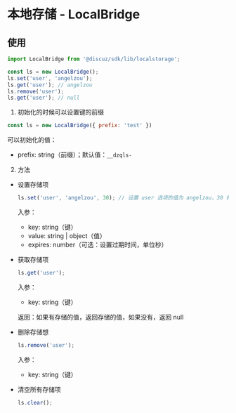 # 本地存储 - LocalBridge

## 使用

```javascript
import LocalBridge from '@discuz/sdk/lib/localstorage';

const ls = new LocalBridge();
ls.set('user', 'angelzou');
ls.get('user'); // angelzou
ls.remove('user');
ls.get('user'); // null
```

1. 初始化的时候可以设置键的前缀

```javascript
const ls = new LocalBridge({ prefix: 'test' })
```

可以初始化的值：
- prefix: string（前缀）；默认值：`__dzqls-`

2. 方法

- 设置存储项

  ```javascript
  ls.set('user', 'angelzou', 30); // 设置 user 选项的值为 angelzou，30 秒后过期
  ```

  入参：
  - key: string（键）
  - value: string | object（值）
  - expires: number（可选：设置过期时间，单位秒）

- 获取存储项

  ```javascript
  ls.get('user');
  ```

  入参：
  - key: string（键）

  返回：如果有存储的值，返回存储的值，如果没有，返回 null

- 删除存储想

  ```javascript
  ls.remove('user');
  ```

  入参：
  - key: string（键）

- 清空所有存储项

  ```javascript
  ls.clear();
  ```